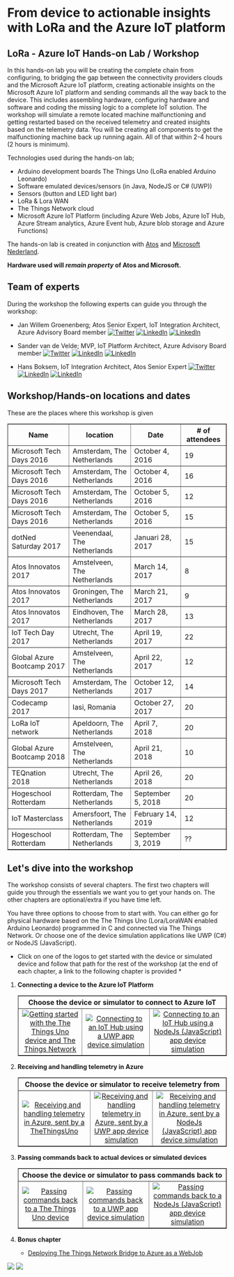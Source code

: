# From device to actionable insights with LoRa and the Azure IoT platform

## LoRa - Azure IoT Hands-on Lab / Workshop

In this hands-on lab you will be creating the complete chain from configuring, to bridging the gap between the connectivity providers clouds and the Microsoft Azure IoT platform, creating actionable insights on the Microsoft Azure IoT platform and sending commands all the way back to the device.
This includes assembling hardware, configuring hardware and software and coding the missing logic to a complete IoT solution.
The workshop will simulate a remote located machine malfunctioning and getting restarted based on the received telemetry and created insights based on the telemetry data.
You will be creating all components to get the malfunctioning machine back up running again.
All of that within 2-4 hours (2 hours is minimum).

Technologies used during the hands-on lab;

* Arduino development boards The Things Uno (LoRa enabled Arduino Leonardo)
* Software emulated devices/sensors (in Java, NodeJS or C# (UWP))
* Sensors (button and LED light bar)
* LoRa & Lora WAN
* The Things Network cloud
* Microsoft Azure IoT Platform (including Azure Web Jobs, Azure IoT Hub, Azure Stream analytics, Azure Event hub, Azure blob storage and Azure Functions)

The hands-on lab is created in conjunction with [Atos](https://atos.net) and [Microsoft Nederland](https://www.microsoft.com/nl-nl/).

**Hardware used will *remain property* of Atos and Microsoft.**

## Team of experts

During the workshop the following experts can guide you through the workshop:

* Jan Willem Groenenberg; Atos Senior Expert, IoT Integration Architect, Azure Advisory Board member [![Twitter](img/social/twitter.png)](https://twitter.com/jeeweetje) [![LinkedIn](img/social/linkedin.png)](https://www.linkedin.com/in/jwgroenenberg/) [![LinkedIn](img/social/wordpress.png)](https://jeeweetje.net)

* Sander van de Velde; MVP, IoT Platform Architect, Azure Advisory Board member [![Twitter](img/social/twitter.png)](https://twitter.com/svelde) [![LinkedIn](img/social/linkedin.png)](https://www.linkedin.com/in/sandervandevelde/) [![LinkedIn](img/social/wordpress.png)](https://blog.vandevelde-online.com)

* Hans Boksem, IoT Integration Architect, Atos Senior Expert [![Twitter](img/social/twitter.png)](https://twitter.com/bokse001) [![LinkedIn](img/social/linkedin.png)](https://www.linkedin.com/in/hansboksem/) [![LinkedIn](img/social/wordpress.png)](https://hansboksem.wordpress.com/)

## Workshop/Hands-on locations and dates

These are the places where this workshop is given

<table border="1">
<thead>
<tr><th>Name</th><th>location</th><th>Date</th><th># of attendees</th></tr>
<thead>
<tbody>
<tr><td>Microsoft Tech Days 2016</td><td>Amsterdam, The Netherlands</td><td>October 4, 2016</td><td>19</td></tr>
<tr><td>Microsoft Tech Days 2016</td><td>Amsterdam, The Netherlands</td><td>October 4, 2016</td><td>16</td></tr>
<tr><td>Microsoft Tech Days 2016</td><td>Amsterdam, The Netherlands</td><td>October 5, 2016</td><td>12</td></tr>
<tr><td>Microsoft Tech Days 2016</td><td>Amsterdam, The Netherlands</td><td>October 5, 2016</td><td>15</td></tr>
<tr><td>dotNed Saturday 2017</td><td>Veenendaal, The Netherlands</td><td>Januari 28, 2017</td><td>15</td></tr>
<tr><td>Atos Innovatos 2017</td><td>Amstelveen, The Netherlands</td><td>March 14, 2017</td><td>8</td></tr>
<tr><td>Atos Innovatos 2017</td><td>Groningen, The Netherlands</td><td>March 21, 2017</td><td>9</td></tr>
<tr><td>Atos Innovatos 2017</td><td>Eindhoven, The Netherlands</td><td>March 28, 2017</td><td>13</td></tr>
<tr><td>IoT Tech Day 2017</td><td>Utrecht, The Netherlands</td><td>April 19, 2017</td><td>22</td></tr>
<tr><td>Global Azure Bootcamp 2017</td><td>Amstelveen, The Netherlands</td><td>April 22, 2017</td><td>12</td></tr>
<tr><td>Microsoft Tech Days 2017</td><td>Amsterdam, The Netherlands</td><td>October 12, 2017</td><td>14</td></tr>
<tr><td>Codecamp 2017</td><td>Iasi, Romania</td><td>October 27, 2017</td><td>20</td></tr>
<tr><td>LoRa IoT network</td><td>Apeldoorn, The Netherlands</td><td>April 7, 2018</td><td>20</td></tr>
<tr><td>Global Azure Bootcamp 2018</td><td>Amstelveen, The Netherlands</td><td>April 21, 2018</td><td>10</td></tr>
<tr><td>TEQnation 2018</td><td>Utrecht, The Netherlands</td><td>April 26, 2018</td><td>20</td></tr>
<tr><td>Hogeschool Rotterdam</td><td>Rotterdam, The Netherlands</td><td>September 5, 2018</td><td>20</td></tr>
<tr><td>IoT Masterclass</td><td>Amersfoort, The Netherlands</td><td>February 14, 2019</td><td>12</td></tr>
<tr><td>Hogeschool Rotterdam</td><td>Rotterdam, The Netherlands</td><td>September 3, 2019</td><td>??</td></tr>
</tbody>
</table>

## Let's dive into the workshop

The workshop consists of several chapters. The first two chapters will guide you through the essentials we want you to get your hands on. The other chapters are optional/extra if you have time left.

You have three options to choose from to start with. You can either go for physical hardware based on the The Things Uno (Lora/LoraWAN enabled Arduino Leonardo) programmed in C and connected via The Things Network. Or choose one of the device simulation applications like UWP (C#) or NodeJS (JavaScript).

* Click on one of the logos to get started with the device or simulated device and follow that path for the rest of the workshop (at the end of each chapter, a link to the following chapter is provided *

1. **Connecting a device to the Azure IoT Platform**

    <table border="1">
        <thead>
        <tr>
            <th colspan="3">Choose the device or simulator to connect to Azure IoT  </th>
        </tr>
        <thead>
        <tbody>
        <tr>
            <td align="center">
                <a href="TheThingsNetwork.md"><img src="img/Options/arduino.png" alt="Getting started with the The Things Uno device and The Things Network" /></a>
            </td>
            <td align="center">
                <a href="UwpToIotHub.md"><img src="img/Options/windows.png" alt="Connecting to an IoT Hub using a UWP app device simulation" /></a>
            </td>
            <td align="center">
                <a href="NodeJsToIotHub.md"><img src="img/Options/nodejs.png" alt="Connecting to an IoT Hub using a NodeJs (JavaScript) app device simulation" /></a>
            </td>
        </tr>
        </tbody>
    </table>

2. **Receiving and handling telemetry in Azure**

    <table border="1">
        <thead>
        <tr>
            <th colspan="3">Choose the device or simulator to receive telemetry from</th>
        </tr>
        <thead>
        <tbody>
        <tr>
            <td align="center">
                <a href="AzureTTN.md"><img src="img/Options/arduino.png" alt="Receiving and handling telemetry in Azure, sent by a TheThingsUno" /></a>
            </td>
            <td align="center">
                <a href="AzureUWP.md"><img src="img/Options/windows.png" alt="Receiving and handling telemetry in Azure, sent by a UWP app device simulation" /></a>
            </td>
            <td align="center">
                <a href="AzureNodeJs.md"><img src="img/Options/nodejs.png" alt="Receiving and handling telemetry in Azure, sent by a NodeJs (JavaScript) app device simulation" /></a>
            </td>            
        </tr>
        </tbody>
    </table>

3. **Passing commands back to actual devices or simulated devices**

    <table border="1">
        <thead>
        <tr>
            <th colspan="3">Choose the device or simulator to pass commands back to </th>
        </tr>
        <thead>
        <tbody>
        <tr>
            <td align="center">
                <a href="CommandsTTN.md"><img src="img/Options/arduino.png" alt="Passing commands back to a The Things Uno device" /></a>
            </td>
            <td align="center">
                <a href="CommandsUwp.md"><img src="img/Options/windows.png" alt="Passing commands back to a UWP app device simulation" /></a>
            </td>
            <td align="center">
                <a href="CommandsNodeJs.md"><img src="img/Options/nodejs.png" alt="Passing commands back to a NodeJs (JavaScript) app device simulation" /></a>
            </td>            
        </tr>
        </tbody>
    </table>

    
4. **Bonus chapter**
   * [Deploying The Things Network Bridge to Azure as a WebJob](Webjob.md)

![](img/logos/microsoft.jpg) ![](img/logos/atos.png)
